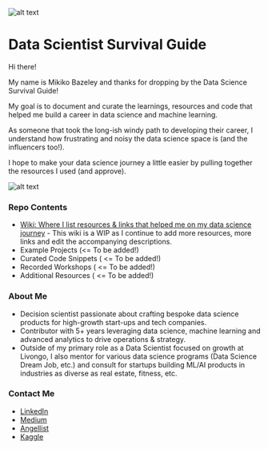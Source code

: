 ![alt text](
       https://github.com/MMBazel/springboard-program/blob/master/0.jpg
      )



# Data Scientist Survival Guide

Hi there!

My name is Mikiko Bazeley and thanks for dropping by the Data Science Survival Guide!

My goal is to document and curate the learnings, resources and code that helped me build a career in data science and machine learning.

As someone that took the long-ish windy path to developing their career, I understand how frustrating and noisy the data science space is (and the influencers too!). 

I hope to make your data science journey a little easier by pulling together the resources I used (and approve). 

![alt text](https://github.com/MMBazel/springboard-program/blob/master/Additional%20Resources/profile_pic_jpeg.jpg?raw=true)


### Repo Contents
* [Wiki: Where I list resources & links that helped me on my data science journey](https://github.com/MMBazel/Data-Science-Journey/wiki) - This wiki is a WIP as I continue to add more resources, more links and edit the accompanying descriptions.
* Example Projects (<= To be added!)
* Curated Code Snippets ( <= To be added!)
* Recorded Workshops ( <= To be added!)
* Additional Resources ( <= To be added!)



### About Me
* Decision scientist passionate about crafting bespoke data science products for high-growth start-ups and tech companies. 
* Contributor with 5+ years leveraging data science, machine learning and advanced analytics to drive operations & strategy. 
* Outside of my primary role as a Data Scientist focused on growth at Livongo, I also mentor for various data science programs (Data Science Dream Job, etc.) and consult for startups building ML/AI products in industries as diverse as real estate, fitness, etc.


### Contact Me
* [LinkedIn](https://www.linkedin.com/in/mikikobazeley/)
* [Medium](https://medium.com/@mmbazel)
* [Angellist](https://angel.co/mikiko-bazeley)
* [Kaggle](https://www.kaggle.com/mmbazel)
